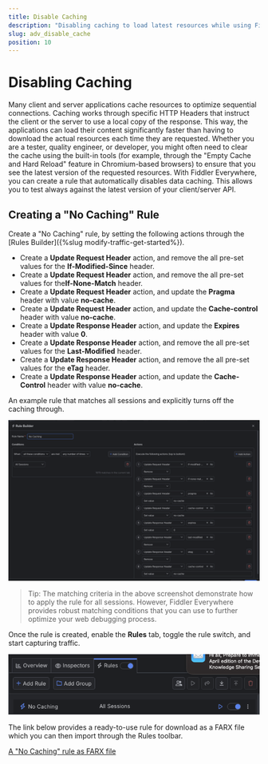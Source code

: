 ```yaml
---
title: Disable Caching
description: "Disabling caching to load latest resources while using Fiddler's rules."
slug: adv_disable_cache
position: 10
---
```


# Disabling Caching

Many client and server applications cache resources to optimize sequential connections. Caching works through specific HTTP Headers that instruct the client or the server to use a local copy of the response. This way, the applications can load their content significantly faster than having to download the actual resources each time they are requested. Whether you are a tester, quality engineer, or developer, you might often need to clear the cache using the built-in tools (for example, through the "Empty Cache and Hard Reload" feature in Chromium-based browsers) to ensure that you see the latest version of the requested resources. With Fiddler Everywhere, you can create a rule that automatically disables data caching. This allows you to test always against the latest version of your client/server API.

## Creating a "No Caching" Rule

Create a "No Caching" rule, by setting the following actions through the [Rules Builder]({%slug modify-traffic-get-started%}).

- Create a **Update Request Header** action, and remove the all pre-set values for the **If-Modified-Since** header.
- Create a **Update Request Header** action, and remove the all pre-set values for the**If-None-Match** header.
- Create a **Update Request Header** action, and update the **Pragma** header with value **no-cache**.
- Create a **Update Request Header** action, and update the **Cache-control** header with value **no-cache**.
- Create a **Update Response Header** action, and update the **Expires** header with value **0**.
- Create a **Update Response Header** action, and remove the all pre-set values for the **Last-Modified** header.
- Create a **Update Response Header** action, and remove the all pre-set values for the **eTag** header.
- Create a **Update Response Header** action, and update the **Cache-Control** header with value **no-cache**.

An example rule that matches all sessions and explicitly turns off the caching through.

![Creating "No Caching" rule](../../images/advanced/adv-tech-no-caching.png)

> Tip: The matching criteria in the above screenshot demonstrate how to apply the rule for all sessions. However, Fiddler Everywhere provides robust matching conditions that you can use to further optimize your web debugging process.

Once the rule is created, enable the **Rules** tab, toggle the rule switch, and start capturing traffic.

![Activating the "No Caching" rule](../../images/advanced/adv-tech-no-caching-active-rule.png)

The link below provides a ready-to-use rule for download as a FARX file which you can then import through the Rules toolbar.

[A "No Caching" rule as FARX file](https://github.com/telerik/fiddler-everywhere/rules/tooling/no-caching)
 
 